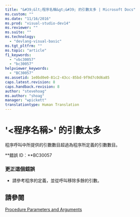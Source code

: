 ```yaml
---
title: "&#39;&lt;程序名稱&gt;&#39; 的引數太多 | Microsoft Docs"
ms.custom: ""
ms.date: "11/16/2016"
ms.prod: "visual-studio-dev14"
ms.reviewer: ""
ms.suite: ""
ms.technology: 
  - "devlang-visual-basic"
ms.tgt_pltfrm: ""
ms.topic: "article"
f1_keywords: 
  - "vbc30057"
  - "bc30057"
helpviewer_keywords: 
  - "BC30057"
ms.assetid: 1e0bd0e0-81c2-43cc-85bd-9f9d7c0d6a85
caps.latest.revision: 8
caps.handback.revision: 8
author: "stevehoag"
ms.author: "shoag"
manager: "wpickett"
translationtype: Human Translation
---
```

# &#39;&lt;程序名稱&gt;&#39; 的引數太多
程序呼叫中所提供的引數數目超過為程序所定義的引數數目。  
  
 **錯誤 ID︰**BC30057  
  
### 更正這個錯誤  
  
-   請參考程序的定義，並從呼叫移除多餘的引數。  
  
## 請參閱  
 [Procedure Parameters and Arguments](../../visual-basic/programming-guide/language-features/procedures/procedure-parameters-and-arguments.md)